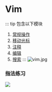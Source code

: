 # Vim

::: tip 包含以下模块
1. [常规操作](/linux/vim/common.md)
2. [移动光标](/linux/vim/move.md)
3. [注释](/linux/vim/annotation.md)
4. [编辑](/linux/vim/edit.md)
5. [搜索](/linux/vim/search.md)
:::
![vim.jpg](https://chevereto.zhuangzexin.top/images/2019/09/16/vim.jpg)

### 指法练习
![](https://chevereto.zhuangzexin.top/images/2022/12/01/20221201150220.png)